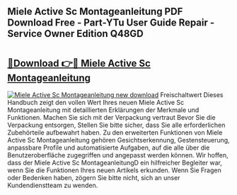 ## Miele Active Sc Montageanleitung PDF Download Free - Part-YTu User Guide Repair - Service Owner Edition Q48GD

# <h2><a href="http://df7lgab.blite.top/?on=Miele+Active+Sc+Montageanleitung">🔗Download 👉🔴 Miele Active Sc Montageanleitung</a></h2>

[![Miele Active Sc Montageanleitung new download](https://i.imgur.com/lujVjoI.png)](http://df7lgab.blite.top/?on=Miele+Active+Sc+Montageanleitung)
Freischaltwert Dieses Handbuch zeigt den vollen Wert Ihres neuen Miele Active Sc Montageanleitung mit detaillierten Erklärungen der Merkmale und Funktionen. Machen Sie sich mit der Verpackung vertraut Bevor Sie die Verpackung entsorgen, Stellen Sie bitte sicher, dass Sie alle erforderlichen Zubehörteile aufbewahrt haben. Zu den erweiterten Funktionen von Miele Active Sc Montageanleitung gehören Gesichtserkennung, Gestensteuerung, anpassbare Profile und automatisierte Aufgaben, auf die alle über die Benutzeroberfläche zugegriffen und angepasst werden können. Wir hoffen, dass der Miele Active Sc MontageanleitungD ein hilfreicher Begleiter war, wenn Sie die Funktionen Ihres neuen Artikels erkunden. Wenn Sie Fragen oder Bedenken haben, zögern Sie bitte nicht, sich an unser Kundendienstteam zu wenden.
